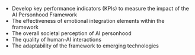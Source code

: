 - Develop key performance indicators (KPIs) to measure the impact of the AI Personhood Framework
- The effectiveness of emotional integration elements within the framework
- The overall societal perception of AI personhood
- The quality of human-AI interactions
- The adaptability of the framework to emerging technologies